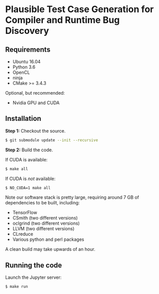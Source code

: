 # Plausible Test Case Generation for Compiler and Runtime Bug Discovery


## Requirements

* Ubuntu 16.04
* Python 3.6
* OpenCL
* ninja
* CMake >= 3.4.3

Optional, but recommended:

* Nvidia GPU and CUDA

## Installation

**Step 1:** Checkout the source.

```sh
$ git submodule update --init --recursive
```

**Step 2:** Build the code.

If CUDA is available:

```sh
$ make all
```

If CUDA is *not* available:

```sh
$ NO_CUDA=1 make all
```

Note our software stack is pretty large, requiring around 7 GB of dependencies to be built, including:
* TensorFlow
* CSmith (two different versions)
* oclgrind (two different versions)
* LLVM (two different versions)
* CLreduce
* Various python and perl packages

A clean build may take upwards of an hour.

## Running the code

Launch the Jupyter server:

```
$ make run
```
